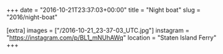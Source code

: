 +++
date = "2016-10-21T23:37:03+00:00"
title = "Night boat"
slug = "2016/night-boat"

[extra]
images = ["/2016-10-21_23-37-03_UTC.jpg"]
instagram = "https://instagram.com/p/BL1_mNUhAWq"
location = "Staten Island Ferry"
+++
